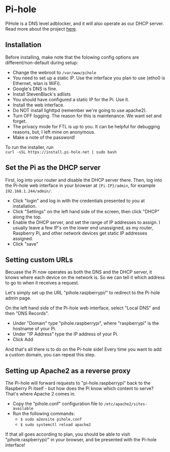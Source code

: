 # Pi-hole

PiHole is a DNS level adblocker, and it will also operate as our DHCP server.   
Read more about the project [here](https://pi-hole.net/).

## Installation

Before installing, make note that the folowing config options are different/non-default during setup:
* Change the webroot to `/var/www/pihole`
* You need to set up a static IP. Use the interface you plan to use (etho0 is Ethernet, wlan is WiFi).
* Google's DNS is fine.
* Install StevenBlack's adlists
* You should have configured a static IP for the Pi. Use it.
* Install the web interface.
* Do NOT install lighttpd (remember we're going to use apache2).
* Turn OFF logging. The reason for this is maintenance. We want set and forget.
* The privacy mode for FTL is up to you. It can be helpful for debugging reasons, but, I left mine on anonymous.
* Make a note of the password!

To run the installer, run   
`curl -sSL https://install.pi-hole.net | sudo bash`

## Set the Pi as the DHCP server
First, log into your router and disable the DHCP server there.
Then, log into the Pi-hole web interface in your browser at `{Pi-IP}/admin`, for example `192.168.1.244/admin/`.
- Click "login" and log in with the credentials presented to you at installation.
- Click "Settings" on the left hand side of the screen, then click "DHCP" along the top.
- Enable the DHCP server, and set the range of IP addresses to assign. I usually leave a few IP's on the lower end unassigned, as my router, Raspberry Pi, and other network devices get static IP addresses assigned.
- Click "save"

## Setting custom URLs
Becuase the Pi now operates as both the DNS and the DHCP server, it knows where each device on the network is. So we can tell it which address to go to when it receives a request.  

Let's simply set up the URL "pihole.raspberrypi/" to redirect to the Pi-hole admin page.

On the left hand side of the Pi-hole web interface, select "Local DNS" and then "DNS Records".
- Under "Domain" type "pihole.raspberrypi", where "raspberrypi" is the hostname of your Pi.
- Under "IP Address" type the IP address of your Pi.
- Click Add

And that's all there is to do on the Pi-hole side! Every time you want to add a custom domain, you can repeat this step.

## Setting up Apache2 as a reverse proxy
The Pi-hole will forward requests to "pi-hole.raspberrypi" back to the Raspberry Pi itself - but how does the Pi know which content to serve?  
That's where Apache 2 comes in.   

- Copy the "pihole.conf" configuration file to `/etc/apache2/sites-available`
- Run the following commands:
  - `$ sudo a2ensite pihole.conf`
  - `$ sudo systemctl reload apache2`

If that all goes according to plan, you should be able to visit "pihole.raspberrypi/" in your browser, and be presented with the Pi-hole interface!